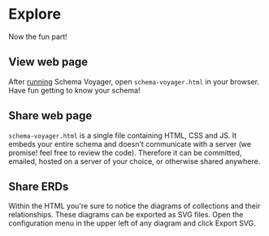 # Explore

Now the fun part!

## View web page

After [running](/doc/installation-and-usage.md) Schema Voyager, open `schema-voyager.html` in your browser.
Have fun getting to know your schema!

## Share web page

`schema-voyager.html` is a single file containing HTML, CSS and JS.
It embeds your entire schema and doesn't communicate with a server (we promise! feel free to review the code).
Therefore it can be committed, emailed, hosted on a server of your choice, or otherwise shared anywhere.

## Share ERDs

Within the HTML you're sure to notice the diagrams of collections and their relationships.
These diagrams can be exported as SVG files.
Open the configuration menu in the upper left of any diagram and click Export SVG.
